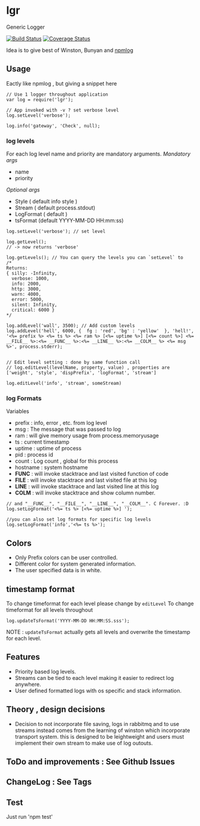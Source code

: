 # lgr
Generic Logger

[![Build Status](https://travis-ci.org/paytm/lgr.svg?branch=master)](https://travis-ci.org/paytm/lgr)
[![Coverage Status](https://coveralls.io/repos/github/paytm/lgr/badge.svg?branch=master)](https://coveralls.io/github/paytm/lgr?branch=master)

Idea is to give best of Winston, Bunyan and [npmlog](https://github.com/npm/npmlog)

## Usage
Eactly like npmlog , but giving a snippet here
```
// Use 1 logger throughout application
var log = require('lgr');

// App invoked with -v ? set verbose level
log.setLevel('verbose');

log.info('gateway', 'Check', null);
```


### log levels
For each log level name and priority are mandatory arguments.
*Mandatory args*
 - name
 - priority

*Optional args*
 - Style ( default info style )
 - Stream ( default process.stdout)
 - LogFormat ( default )
 - tsFormat (default YYYY-MM-DD HH:mm:ss)

```
log.setLevel('verbose'); // set level 

log.getLevel();
// -> now returns 'verbose'

log.getLevels(); // You can query the levels you can `setLevel` to
/*
Returns:
{ silly: -Infinity,
  verbose: 1000,
  info: 2000,
  http: 3000,
  warn: 4000,
  error: 5000,
  silent: Infinity,
  critical: 6000 }
*/

log.addLevel('wall', 3500); // Add custom levels
log.addLevel('hell', 6000, {  fg : 'red', 'bg' : 'yellow'  }, 'hell!', '<%= prefix %> <%= ts %> <%= ram %> [<%= uptime %>] [<%= count %>] <%= __FILE__ %>:<%= __FUNC__ %>:<%= __LINE__ %>:<%= __COLM__ %> <%= msg %>', process.stderr);


// Edit level setting : done by same function call
// log.editLevel(levelName, property, value) , properties are ['weight', 'style', 'dispPrefix', 'logFormat', 'stream']

log.editLevel('info', 'stream', someStream)

```

### log Formats
Variables
 - prefix : info, error , etc. from log level
 - msg : The message that was passed to log
 - ram : will give memory usage from process.memoryusage
 - ts : current timestamp
 - uptime : uptime of process
 - pid : process id
 - count : Log count , global for this process
 - hostname : system hostname
 - __FUNC__ : will invoke stacktrace and last visited function of code
 - __FILE__ : will invoke stacktrace and last visited file at this log
 - __LINE__ : will invoke stacktrace and last visited line at this log
 - __COLM__ : will invoke stacktrace and show column number.

```
// and "__FUNC__", "__FILE__", "__LINE__", "__COLM__". C Forever. :D
log.setLogFormat('<%= ts %> [<%= uptime %>] ');

//you can also set log formats for specific log levels
log.setLogFormat('info','<%= ts %>');
```

## Colors
 - Only Prefix colors can be user controlled.
 - Different color for system generated information.
 - The user specified data is in white.

## timestamp format
To change timeformat for each level please change by `editLevel` 
To change timeformat for all levels throughout 
```
log.updateTsFormat('YYYY-MM-DD HH:MM:SS.sss');

```

NOTE : `updateTsFormat`  actually gets all levels and overwrite the timestamp for each level.

## Features
- Priority based log levels.
- Streams can be tied to each level making it easier to redirect log anywhere.
- User defined formatted logs with os specific and stack information.

## Theory , design decisions
- Decision to not incorporate file saving, logs in rabbitmq and to use streams instead comes from the learning of winston which incorporate transport system. this is designed to be leightweight and users must implement their own stream to make use of log outouts.

## ToDo and improvements : See Github Issues

## ChangeLog : See Tags

## Test
Just run 'npm test'
